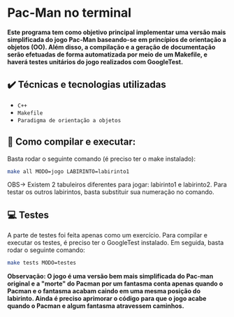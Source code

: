 # Pac-Man no terminal

<p><b> Este programa tem como objetivo principal implementar uma versão mais simplificada do jogo Pac-Man baseando-se
em princípios de orientação a objetos (OO). Além disso, a compilação e a geração de documentação serão efetuadas
de forma automatizada por meio de um Makefile, e haverá testes unitários do jogo realizados com GoogleTest. </b></p>

## ✔️ Técnicas e tecnologias utilizadas

- ``C++``
- ``Makefile``
- ``Paradigma de orientação a objetos``

## 🔨 Como compilar e executar: 
<p> Basta rodar o seguinte comando (é preciso ter o make instalado): </p>

```bash
make all MODO=jogo LABIRINTO=labirinto1
```
<p> OBS-> Existem 2 tabuleiros diferentes para jogar: labirinto1 e labirinto2. Para testar os outros labirintos, basta substituir sua numeração no comando. </p>



## :computer: Testes 
<p> A parte de testes foi feita apenas como um exercício. Para compilar e executar os testes, é preciso ter o GoogleTest instalado. Em seguida, basta rodar o seguinte comando: </p>

```bash
make tests MODO=testes 
```

<p><b> Observação: O jogo é uma versão bem mais simplificada do Pac-man original e a "morte" do Pacman
por um fantasma conta apenas quando o Pacman e o fantasma acabam caindo em uma mesma posição do labirinto.
Ainda é preciso aprimorar o código para que o jogo acabe quando o Pacman e algum fantasma atravessem caminhos.
</b></p>


